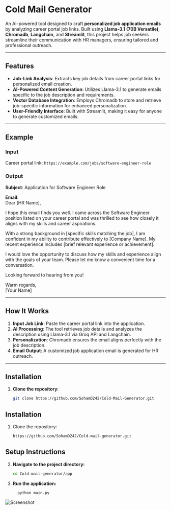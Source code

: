# Cold Mail Generator  

An AI-powered tool designed to craft **personalized job application emails** by analyzing career portal job links. Built using **Llama-3.1 (70B Versatile)**, **Chromadb**, **Langchain**, and **Streamlit**, this project helps job seekers streamline their communication with HR managers, ensuring tailored and professional outreach.

---

## Features  

- **Job-Link Analysis**: Extracts key job details from career portal links for personalized email creation.  
- **AI-Powered Content Generation**: Utilizes Llama-3.1 to generate emails specific to the job description and requirements.  
- **Vector Database Integration**: Employs Chromadb to store and retrieve job-specific information for enhanced personalization.  
- **User-Friendly Interface**: Built with Streamlit, making it easy for anyone to generate customized emails.  

---

## Example  

### Input  
Career portal link: `https://example.com/jobs/software-engineer-role`  

### Output  

**Subject**: Application for Software Engineer Role  

**Email**:  
Dear [HR Name],  

I hope this email finds you well. I came across the Software Engineer position listed on your career portal and was thrilled to see how closely it aligns with my skills and career aspirations.  

With a strong background in [specific skills matching the job], I am confident in my ability to contribute effectively to [Company Name]. My recent experience includes [brief relevant experience or achievement].  

I would love the opportunity to discuss how my skills and experience align with the goals of your team. Please let me know a convenient time for a conversation.  

Looking forward to hearing from you!  

Warm regards,  
[Your Name]  

---

## How It Works  

1. **Input Job Link**: Paste the career portal link into the application.  
2. **AI Processing**: The tool retrieves job details and analyzes the description using Llama-3.1 via Groq API and Langchain.  
3. **Personalization**: Chromadb ensures the email aligns perfectly with the job description.  
4. **Email Output**: A customized job application email is generated for HR outreach.  

---

## Installation  

1. **Clone the repository**:  
   ```bash
   git clone https://github.com/SohamD242/Cold-Mail-Generator.git

## Installation  

1. Clone the repository:  
   ```bash  
   https://github.com/SohamD242/Cold-mail-generator.git

## Setup Instructions  

2. **Navigate to the project directory:**  
   ```bash
   cd Cold-mail-generator/app

3. **Run the application:**
   ```bash
     python main.py
![Screenshot](./Screenshot%202024-12-10%20163410.png)


